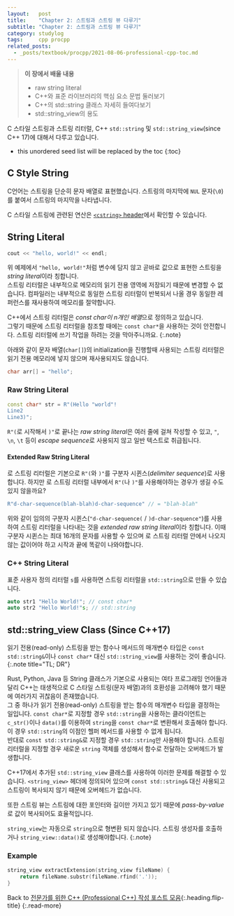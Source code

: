 ```yaml
---
layout:   post
title:    "Chapter 2: 스트링과 스트링 뷰 다루기"
subtitle: "Chapter 2: 스트링과 스트링 뷰 다루기"
category: studylog
tags:     cpp procpp
related_posts:
  - _posts/textbook/procpp/2021-08-06-professional-cpp-toc.md
---
```


> **이 장에서 배울 내용**
>
> * raw string literal
> * C++와 표준 라이브러리의 핵심 요소 문법 둘러보기
> * C++의 std::string 클래스 자세히 들여다보기
> * std::string_view의 용도

C 스타일 스트링과 스트링 리터럴, C++ `std::string` 및 `std::string_view`(since C++ 17)에 대해서 다루고 있습니다.

<!--more-->

* this unordered seed list will be replaced by the toc
{:toc}

## C Style String

C언어는 스트링을 단순히 문자 배열로 표현했습니다. 스트링의 마지막에 `NUL` 문자(`\0`)를 붙여서 스트링의 마지막을 나타냅니다.<br>

C 스타일 스트링에 관련된 연산은 [`<cstring>` header](https://cplusplus.com/reference/cstring/?kw=cstring)에서 확인할 수 있습니다.

## String Literal

```c++
cout << "hello, world!" << endl;
```

위 예제에서 `"hello, world!"`처럼 변수에 담지 않고 곧바로 값으로 표현한 스트링을 *string literal*이라 칭합니다.<br>
스트링 리터럴은 내부적으로 메모리의 읽기 전용 영역에 저장되기 때문에 변경할 수 없습니다.
컴파일러는 내부적으로 동일한 스트링 리터럴이 반복되서 나올 경우 동일한 레퍼런스를 재사용하여 메모리를 절약합니다.

C++에서 스트링 리터럴은 *const char이 n개인 배열*으로 정의하고 있습니다.<br>
그렇기 때문에 스트링 리터럴을 참조할 때에는 `const char*`을 사용하는 것이 안전합니다. 스트링 리터럴에 쓰기 작업을 하려는 것을 막아주니까요.
{:.note}

아래와 같이 문자 배열(`char[]`)의 initialization을 진행할때 사용되는 스트링 리터럴은 읽기 전용 메모리에 넣지 않으며 재사용되지도 않습니다.

```c++
char arr[] = "hello";
```

### Raw String Literal

```c++
const char* str = R"(Hello "world"!
Line2
Line3)";
```

`R"(`로 시작해서 `)"`로 끝나는 *raw string literal*은 여러 줄에 걸쳐 작성할 수 있고,
`"`, `\n`, `\t` 등이 *escape sequence*로 사용되지 않고 일반 텍스트로 취급됩니다.

#### Extended Raw String Literal

로 스트링 리터럴은 기본으로 `R"(`와 `)"`를 구분자 시퀸스(*delimiter sequence*)로 사용합니다.
하지만 로 스트링 리터럴 내부에서 `R"(`나 `)"`를 사용해야하는 경우가 생길 수도 있지 않을까요?

```c++
R"d-char-sequence(blah-blah)d-char-sequence" // = "blah-blah"
```

위와 같이 임의의 구분자 시퀸스(`"d-char-sequence(` / `)d-char-sequence"`)를 사용하여 스트링 리터럴을 나타내는 것을 *extended raw string literal*이라 칭합니다.
이때 구분자 시퀸스는 최대 16개의 문자를 사용할 수 있으며 로 스트링 리터럴 안에서 나오지 않는 값이어야 하고 시작과 끝에 똑같이 나와야합니다.

### C++ String Literal

표준 사용자 정의 리터럴 `s`를 사용하면 스트링 리터럴을 `std::string`으로 만들 수 있습니다.

```c++
auto str1 "Hello World!"; // const char*
auto str2 "Hello World!"s; // std::string
```

## std::string_view Class (Since C++17)

읽기 전용(read-only) 스트링을 받는 함수나 메서드의 매개변수 타입은 `const std::string&`이나 `const char*` 대신 `std::string_view`를 사용하는 것이 좋습니다.
{:.note title="TL; DR"}

Rust, Python, Java 등 String 클래스가 기본으로 사용되는 여타 프로그래밍 언어들과 달리 C++는 태생적으로 C 스타일 스트링(문자 배열)과의
호환성을 고려해야 했기 때문에 여러가지 귀찮음이 존재했습니다.<br>
그 중 하나가 읽기 전용(read-only) 스트링을 받는 함수의 매개변수 타입을 결정하는 일입니다.
`const char*`로 지정할 경우 `std::string`을 사용하는 클라이언트는 `c_str()`이나 `data()`를 이용하여 `string`을 `const char*`로 변환해서 호출해야 합니다.
이 경우 `std::string`의 이점인 헬퍼 메서드를 사용할 수 없게 됩니다.<br>
반대로 `const std::string&`로 지정할 경우 `std::string`만 사용해야 합니다. 스트링 리터럴을 지정할 경우 새로운 `string` 객체를 생성해서 함수로 전달하는 오버헤드가 발생합니다.

C++17에서 추가된 `std::string_view` 클래스를 사용하여 이러한 문제를 해결할 수 있습니다. `<string_view>` 헤더에 정의되어 있으며
`const std::string&` 대신 사용되고 스트링이 복사되지 않기 때문에 오버헤드가 없습니다.

또한 스트링 뷰는 스트링에 대한 포인터와 길이만 가지고 있기 때문에 *pass-by-value*로 값이 복사되어도 효율적입니다.

`string_view`는 자동으로 `string`으로 형변환 되지 않습니다. 스트링 생성자를 호출하거나 `string_view::data()`로 생성해야합니다.
{:.note}

### Example

```c++
string_view extractExtension(string_view fileName) {
    return fileName.substr(fileName.rfind('.'));
}
```

Back to [전문가를 위한 C++ (Professional C++) 작성 포스트 모음](professional-cpp-toc){:.heading.flip-title}
{:.read-more}
